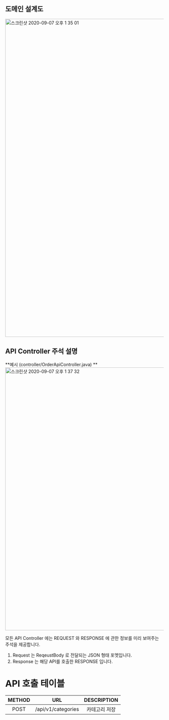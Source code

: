 ## 도메인 설계도
<img width="1010" alt="스크린샷 2020-09-07 오후 1 35 01" src="https://user-images.githubusercontent.com/48645552/92348753-f629eb80-f10e-11ea-9f9b-80740a143c44.png">


## API Controller 주석 설명

**예시 (controller/OrderApiController.java) **    
<img width="835" alt="스크린샷 2020-09-07 오후 1 37 32" src="https://user-images.githubusercontent.com/48645552/92348850-4b65fd00-f10f-11ea-8b45-ed7776f9f0b1.png">

모든 API Controller 에는 REQUEST 와 RESPONSE 에 관한 정보를 미리 보여주는 주석을 제공합니다.  

1. Request 는 ReqeustBody 로 전달되는 JSON 형태 포멧입니다.
2. Response 는 해당 API를 호출한 RESPONSE 입니다.


# API 호출 테이블  

|METHOD|URL|DESCRIPTION|
|:---:|:-------:|:-------------:|
|POST|/api/v1/categories|카테고리 저장|
